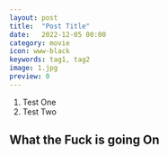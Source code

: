 ```yaml
---
layout: post
title:  "Post Title"
date:   2022-12-05 00:00
category: movie
icon: www-black
keywords: tag1, tag2
image: 1.jpg
preview: 0
---
```


1. Test One
2. Test Two


## What the Fuck is going On
